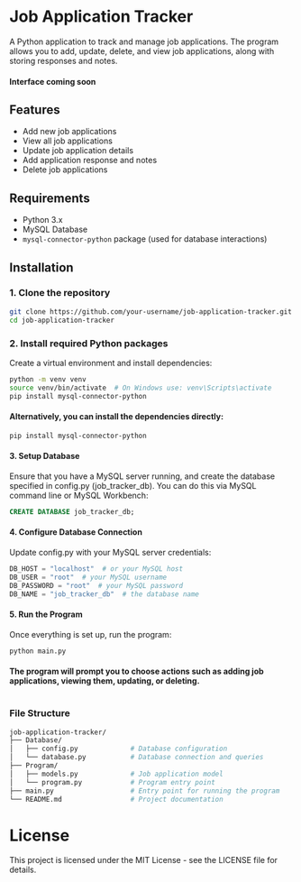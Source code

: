 # Job Application Tracker

A Python application to track and manage job applications. The program allows you to add, update, delete, and view job applications, along with storing responses and notes.
#### Interface coming soon
## Features

- Add new job applications
- View all job applications
- Update job application details
- Add application response and notes
- Delete job applications

## Requirements

- Python 3.x
- MySQL Database
- `mysql-connector-python` package (used for database interactions)

## Installation

### 1. Clone the repository

```bash
git clone https://github.com/your-username/job-application-tracker.git
cd job-application-tracker
```
### 2. Install required Python packages
Create a virtual environment and install dependencies:
```bash
python -m venv venv
source venv/bin/activate  # On Windows use: venv\Scripts\activate
pip install mysql-connector-python
```
#### Alternatively, you can install the dependencies directly:
```bash
pip install mysql-connector-python
```

#### 3. Setup Database
Ensure that you have a MySQL server running, and create the database specified in config.py (job_tracker_db). You can do this via MySQL command line or MySQL Workbench:
```sql
CREATE DATABASE job_tracker_db;
```

#### 4. Configure Database Connection
Update config.py with your MySQL server credentials:
```python
DB_HOST = "localhost"  # or your MySQL host
DB_USER = "root"  # your MySQL username
DB_PASSWORD = "root"  # your MySQL password
DB_NAME = "job_tracker_db"  # the database name
```

#### 5. Run the Program
Once everything is set up, run the program:
```bash
python main.py
```
#### The program will prompt you to choose actions such as adding job applications, viewing them, updating, or deleting.
#
### File Structure
```bash
job-application-tracker/
├── Database/
│   ├── config.py             # Database configuration
│   └── database.py           # Database connection and queries
├── Program/
│   ├── models.py             # Job application model
│   └── program.py            # Program entry point
├── main.py                   # Entry point for running the program
└── README.md                 # Project documentation 

```

# License
This project is licensed under the MIT License - see the LICENSE file for details.
